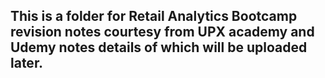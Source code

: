 ## This is a folder for Retail Analytics Bootcamp revision notes courtesy from UPX academy and Udemy notes details of which will be uploaded later.
